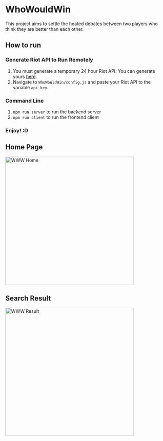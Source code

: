 # WhoWouldWin

This project aims to settle the heated debates between two players who think they are better than each other.

## How to run

### Generate Riot API to Run Remotely
1. You must generate a temporary 24 hour Riot API. You can generate yours [here](https://developer.riotgames.com).
2. Navigate to `WhoWouldWin/config.js` and paste your Riot API to the variable `api_key`.

### Command Line
1. `npm run server` to run the backend server
2. `npm run client` to run the frontend client

### Enjoy! :D

## Home Page
<img width="400" alt="WWW Home" src="https://user-images.githubusercontent.com/43192371/133006418-6d624506-840b-45d9-bbdf-f6307430d745.png">

## Search Result
<img width="400" alt="WWW Result" src="https://user-images.githubusercontent.com/43192371/133006429-6f43b2cf-5398-4145-964c-604a0138416b.png">


